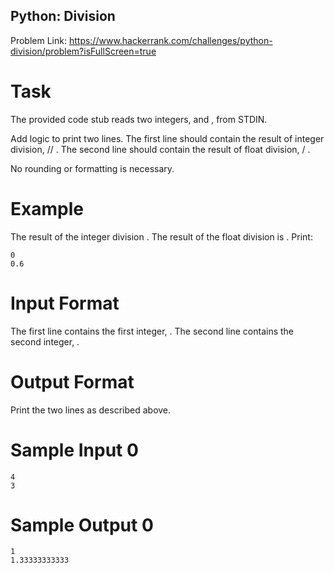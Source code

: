 ## Python: Division
Problem Link: https://www.hackerrank.com/challenges/python-division/problem?isFullScreen=true

# Task
The provided code stub reads two integers,  and , from STDIN.

Add logic to print two lines. The first line should contain the result of integer division,  // . The second line should contain the result of float division,  / .

No rounding or formatting is necessary.

# Example


The result of the integer division .
The result of the float division is .
Print:
```
0
0.6
```
# Input Format

The first line contains the first integer, .
The second line contains the second integer, .

# Output Format

Print the two lines as described above.

# Sample Input 0
```
4
3
```
# Sample Output 0
```
1
1.33333333333
```
